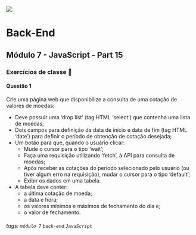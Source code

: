 ![](https://portal.alphaedtech.org.br/images/edtech/logo-edtech.webp)

# Back-End

## Módulo 7 - JavaScript - Part 15

### Exercícios de classe 🏫

#### Questão 1
Crie uma página web que disponibilize a consulta de uma cotação de valores de moedas:
* Deve possuir uma ‘drop list’ (tag HTML ‘select’) que contenha uma lista de moedas;
* Dois campos para definição da data de início e data de fim (tag HTML ‘date’) para definir o período de obtenção de cotação desejada;
* Um botão para que, quando o usuário clicar:
  - Mude o cursor para o tipo ‘wait’;
  - Faça uma requisição utilizando ‘fetch’, à API para consulta de moedas;
  - Após receber as cotações do período selecionado pelo usuário (ou tiver algum erro na requisição), mudar o cursor para o tipo ‘default’;
  - Exibir os dados em uma tabela.
* A tabela deve conter:
  - a última cotação de moeda;
  - a data e hora;
  - os valores mínimos e máximos de fechamento do dia e;
  - o valor de fechamento.

###### tags: `módulo 7` `back-end` `JavaScript`


